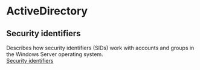 # ActiveDirectory

## Security identifiers
Describes how security identifiers (SIDs) work with accounts and groups in the Windows Server operating system.   
[Security identifiers](Security-Identifiers.md)

